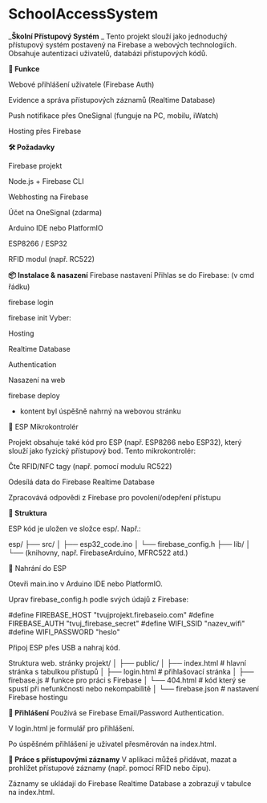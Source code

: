 # SchoolAccessSystem
_**Školní Přístupový Systém**
_
Tento projekt slouží jako jednoduchý přístupový systém postavený na Firebase a webových technologiích. Obsahuje autentizaci uživatelů, databázi přístupových kódů.

**🚀 Funkce**

Webové přihlášení uživatele (Firebase Auth)

Evidence a správa přístupových záznamů (Realtime Database)

Push notifikace přes OneSignal (funguje na PC, mobilu, iWatch)

Hosting přes Firebase

**🛠️ Požadavky**

Firebase projekt

Node.js + Firebase CLI

Webhosting na Firebase

Účet na OneSignal (zdarma)

Arduino IDE nebo PlatformIO

ESP8266 / ESP32

RFID modul (např. RC522)

**📦 Instalace & nasazení**
Firebase nastavení
Přihlas se do Firebase:
(v cmd řádku)

firebase login

firebase init
Vyber:

Hosting

Realtime Database

Authentication

Nasazení na web

firebase deploy
- kontent byl úspěšně nahrný na webovou stránku

🔌 ESP Mikrokontrolér

Projekt obsahuje také kód pro ESP (např. ESP8266 nebo ESP32), který slouží jako fyzický přístupový bod. Tento mikrokontrolér:

Čte RFID/NFC tagy (např. pomocí modulu RC522)

Odesílá data do Firebase Realtime Database

Zpracovává odpovědi z Firebase pro povolení/odepření přístupu

**📁 Struktura**

ESP kód je uložen ve složce esp/. Např.:

esp/
├── src/
│   ├── esp32_code.ino
│   └── firebase_config.h
├── lib/
│   └── (knihovny, např. FirebaseArduino, MFRC522 atd.)

🔧 Nahrání do ESP

Otevři main.ino v Arduino IDE nebo PlatformIO.

Uprav firebase_config.h podle svých údajů z Firebase:

#define FIREBASE_HOST "tvujprojekt.firebaseio.com"
#define FIREBASE_AUTH "tvuj_firebase_secret"
#define WIFI_SSID "nazev_wifi"
#define WIFI_PASSWORD "heslo"

Připoj ESP přes USB a nahraj kód.

Struktura web. stránky
projekt/
│
├── public/
│   ├── index.html       # hlavní stránka s tabulkou přístupů
│   ├── login.html       # přihlašovací stránka
│   ├── firebase.js      # funkce pro práci s Firebase
│   └── 404.html         # kód který se spustí při nefunkčnosti nebo nekompabilitě
│
└── firebase.json        # nastavení Firebase hostingu

**🔐 Přihlášení**
Používá se Firebase Email/Password Authentication.

V login.html je formulář pro přihlášení.

Po úspěšném přihlášení je uživatel přesměrován na index.html.

**📖 Práce s přístupovými záznamy**
V aplikaci můžeš přidávat, mazat a prohlížet přístupové záznamy (např. pomocí RFID nebo čipu).

Záznamy se ukládají do Firebase Realtime Database a zobrazují v tabulce na index.html.
